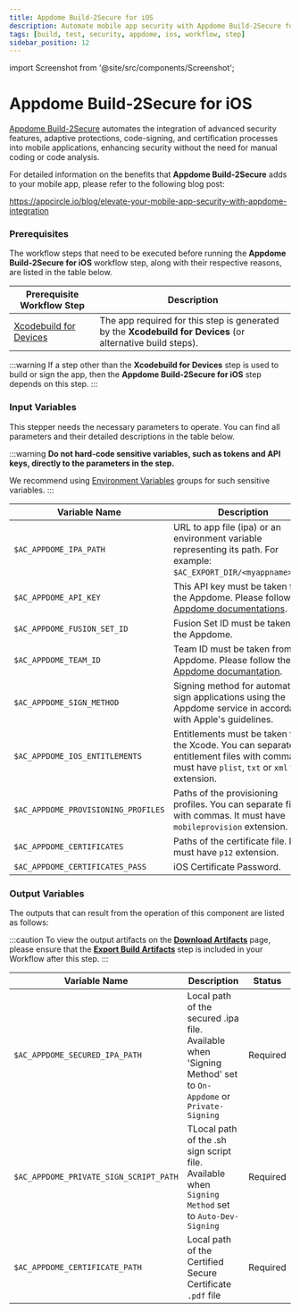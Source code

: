 ```yaml
---
title: Appdome Build-2Secure for iOS
description: Automate mobile app security with Appdome Build-2Secure for iOS. Enhance security without manual coding or code analysis.
tags: [build, test, security, appdome, ios, workflow, step]
sidebar_position: 12
---
```


import Screenshot from '@site/src/components/Screenshot';

# Appdome Build-2Secure for iOS

[Appdome Build-2Secure](https://apis.appdome.com/docs/integrate-in-cicd) automates the integration of advanced security features, adaptive protections, code-signing, and certification processes into mobile applications, enhancing security without the need for manual coding or code analysis.

For detailed information on the benefits that **Appdome Build-2Secure** adds to your mobile app, please refer to the following blog post:

https://appcircle.io/blog/elevate-your-mobile-app-security-with-appdome-integration

### Prerequisites

The workflow steps that need to be executed before running the **Appdome Build-2Secure for iOS** workflow step, along with their respective reasons, are listed in the table below.

| Prerequisite Workflow Step                      | Description                                     |
|-------------------------------------------------|-------------------------------------------------|
| [Xcodebuild for Devices](/workflows/ios-specific-workflow-steps/build-and-test/xcodebuild-for-devices) | The app required for this step is generated by the **Xcodebuild for Devices** (or alternative build steps).| 

:::warning
If a step other than the **Xcodebuild for Devices** step is used to build or sign the app, then the **Appdome Build-2Secure for iOS** step depends on this step.
:::

<Screenshot url='https://cdn.appcircle.io/docs/assets/BE3049-domeOrder1.png' />

### Input Variables

This stepper needs the necessary parameters to operate. You can find all parameters and their detailed descriptions in the table below.

<Screenshot url='https://cdn.appcircle.io/docs/assets/BE3049-domeInput.png' />

:::warning
**Do not hard-code sensitive variables, such as tokens and API keys, directly to the parameters in the step.**

We recommend using [Environment Variables](/environment-variables/) groups for such sensitive variables.
:::

| Variable Name                            | Description                         | Status           |
|-------------------------------|------------------------------------------------|------------------|
| `$AC_APPDOME_IPA_PATH`        | URL to app file (ipa) or an environment variable representing its path. For example: `$AC_EXPORT_DIR/<myappname>.ipa`. | Required |
| `$AC_APPDOME_API_KEY`               | This API key must be taken from the Appdome. Please follow the [Appdome documentations](https://apis.appdome.com/docs/getting-started#getting-and-resetting-your-appdomes-build2secure-api-token). | Required |
| `$AC_APPDOME_FUSION_SET_ID`              | Fusion Set ID must be taken from the Appdome. | Required |
| `$AC_APPDOME_TEAM_ID`             | Team ID must be taken from the Appdome. Please follow the [Appdome documantation](https://apis.appdome.com/docs/getting-started#getting-a-teams-id). |  |
| `$AC_APPDOME_SIGN_METHOD`           | Signing method for automatically sign applications using the Appdome service in accordance with Apple's guidelines. | Required |
| `$AC_APPDOME_IOS_ENTITLEMENTS`             | Entitlements must be taken from the Xcode. You can separate entitlement files with commas. It must have `plist`, `txt` or `xml` file extension. | Required |
| `$AC_APPDOME_PROVISIONING_PROFILES`               | Paths of the provisioning profiles. You can separate files with commas. It must have `mobileprovision` extension. | Required |
| `$AC_APPDOME_CERTIFICATES`               | Paths of the certificate file. It must have `p12` extension. | |
| `$AC_APPDOME_CERTIFICATES_PASS`               | iOS Certificate Password. | Required |

### Output Variables

The outputs that can result from the operation of this component are listed as follows:

:::caution
To view the output artifacts on the [**Download Artifacts**](/workflows/common-workflow-steps/build-and-test/export-build-artifacts) page, please ensure that the [**Export Build Artifacts**](/workflows/common-workflow-steps/build-and-test/export-build-artifacts) step is included in your Workflow after this step.
:::

| Variable Name                            | Description                         | Status           |
|-------------------------------|------------------------------------------------|------------------|
| `$AC_APPDOME_SECURED_IPA_PATH`        | Local path of the secured .ipa file. Available when 'Signing Method' set to `On-Appdome` or `Private-Signing` | Required |
| `$AC_APPDOME_PRIVATE_SIGN_SCRIPT_PATH`               | TLocal path of the .sh sign script file. Available when `Signing Method` set to `Auto-Dev-Signing` | Required |
| `$AC_APPDOME_CERTIFICATE_PATH`              | Local path of the Certified Secure Certificate `.pdf` file | Required |